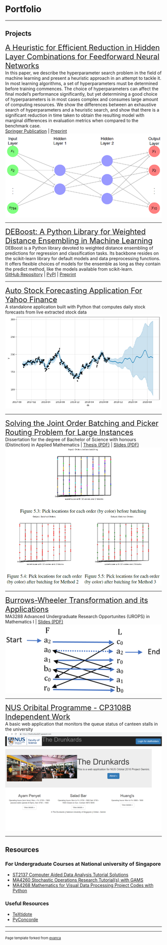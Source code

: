 # Portfolio

---

## Projects 

[<font size="5">A Heuristic for Efficient Reduction in Hidden Layer Combinations for Feedforward Neural Networks</font>](https://link.springer.com/chapter/10.1007%2F978-3-030-52249-0_14)
<br>
In this paper, we describe the hyperparameter search problem in the field of machine learning and present a heuristic approach in an attempt to tackle it. In most learning algorithms, a set of hyperparameters must be determined before training commences. The choice of hyperparameters can affect the final model’s performance significantly, but yet determining a good choice of hyperparameters is in most cases complex and consumes large amount of computing resources. We show the differences between an exhaustive search of hyperparameters and a heuristic search, and show that there is a significant reduction in time taken to obtain the resulting model with marginal differences in evaluation metrics when compared to the benchmark case.
<br>
[Springer Publication](https://link.springer.com/chapter/10.1007%2F978-3-030-52249-0_14) | [Preprint](https://arxiv.org/abs/1909.12226) 
<img src="images/computing_conference_img.PNG?raw=true"/>

---
[<font size="5">DEBoost: A Python Library for Weighted Distance Ensembling in Machine Learning</font>](https://weihao94.github.io/pages/DEBoost)
<br>
DEBoost is a Python library devoted to weighted distance ensembling of predictions for regression and classification tasks. Its backbone resides on the scikit-learn library for default models and data preprocessing functions. It offers flexible choices of models for the ensemble as long as they contain the predict method, like the models available from scikit-learn.
<br>
[GitHub Repository](https://github.com/weihao94/DEBoost) | [PyPI](https://pypi.org/project/deboost/) | [Preprint](https://www.preprints.org/manuscript/202005.0354/v1)
<br>


---
[<font size="5">Auto Stock Forecasting Application For Yahoo Finance</font>](https://weihao94.github.io/auto-stock-forecasting-app/)
<br>
A standalone application built with Python that computes daily stock forecasts from live extracted stock data
<br>
<img src="images/FB_forecast.png?raw=true"/>

---
[<font size="5">Solving the Joint Order Batching and Picker Routing Problem for Large Instances</font>](https://weihao94.github.io/pages/Solving-the-JOBPRP-for-Large-Instances)
<br>
Dissertation for the degree of Bachelor of Science with honours (Distinction) in Applied Mathematics | [Thesis (PDF)](https://weihao94.github.io/pdf/Khoong-Wei-Hao-Honours-Thesis.pdf) | [Slides (PDF)](https://weihao94.github.io/pdf/Final-Talk-Khoong-Wei-Hao.pdf)
<br>
<img src="images/fyp.png?raw=true"/>

---
[<font size="5">Burrows-Wheeler Transformation and its Applications</font>](https://github.com/weihao94/Burrows-Wheeler-Transformation-and-its-Applications)
<br>
MA3288 Advanced Undergraduate Research Opportunites (UROPS) in Mathematics I | [Slides (PDF)](https://weihao94.github.io/pdf/Khoong-WeiHao-Burrows-Wheeler-Transformation-and-its-Applications-(Slides).pdf)
<br>
<img src="images/bwt.png?raw=true"/>


---
[<font size="5">NUS Oribital Programme - CP3108B Independent Work</font>](https://github.com/weihao94/The-Drunkards)
<br>
A basic web application that monitors the queue status of canteen stalls in the university
<br>
<img src="images/orbital.png?raw=true"/>

---

## Resources

### For Undergraduate Courses at National university of Singapore

- [ST2137 Computer Aided Data Analysis Tutorial Solutions](https://github.com/weihao94/ST2137-Computer-Aided-Data-Analysis)
- [MA4260 Stochastic Operations Research Tutorial(s) with GAMS](https://github.com/weihao94/GAMS-Codes)
- [MA4268 Mathematics for Visual Data Processing Project Codes with Python](https://github.com/weihao94/MA4268-Mathematics-for-Visual-Data-Processing-Python-Codes)

### Useful Resources

- [TeXtidote](https://sylvainhalle.github.io/textidote/)
- [PyConcorde](https://github.com/jvkersch/pyconcorde)

---




---
<p style="font-size:11px">Page template forked from <a href="https://github.com/evanca/quick-portfolio">evanca</a></p>
<!-- Remove above link if you don't want to attibute -->
